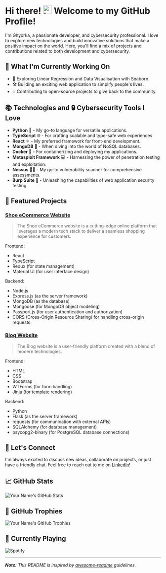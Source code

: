# Hi there! <img src="https://user-images.githubusercontent.com/1303154/88677602-1635ba80-d120-11ea-84d8-d263ba5fc3c0.gif" width="28px" height="28px" alt="hi"> Welcome to my GitHub Profile!

I'm Ghyorka, a passionate developer, and cybersecurity professional. I love to explore new technologies and build innovative solutions that make a positive impact on the world. Here, you'll find a mix of projects and contributions related to both development and cybersecurity.

## 🚀 What I'm Currently Working On

- 🌱 Exploring Linear Regression and Data Visualisation with Seaborn.
- 🛠️ Building an exciting web application to simplify people's lives.
- 💡 Contributing to open-source projects to give back to the community.

## 📚 Technologies and 🔒 Cybersecurity Tools I Love

- **Python** 🐍 - My go-to language for versatile applications.
- **TypeScript** 🌐 - For crafting scalable and type-safe web experiences.
- **React** ⚛️ - My preferred framework for front-end development.
- **MongoDB** 🍃 - When diving into the world of NoSQL databases.
- **Docker** 🐳 - For containerizing and deploying my applications.
- **Metasploit Framework** 💻 - Harnessing the power of penetration testing and exploitation.
- **Nessus** 🕵️‍♂️ - My go-to vulnerability scanner for comprehensive assessments.
- **Burp Suite** 🐛 - Unleashing the capabilities of web application security testing.

## 🌟 Featured Projects

### [Shoe eCommerce Website](https://github.com/ggg6r34t/fullstack-project)

> The Shoe eCommerce website is a cutting-edge online platform that leverages a modern tech stack to deliver a seamless shopping experience for customers.

Frontend:

- React
- TypeScript
- Redux (for state management)
- Material UI (for user interface design)

Backend:

- Node.js
- Express.js (as the server framework)
- MongoDB (as the database)
- Mongoose (for MongoDB object modeling)
- Passport.js (for user authentication and authorization)
- CORS (Cross-Origin Resource Sharing) for handling cross-origin requests.

### [Blog Website](https://github.com/ggg6r34t/ghyorka-blog)

> The Blog website is a user-friendly platform created with a blend of modern technologies.

Frontend:

- HTML
- CSS
- Bootstrap
- WTForms (for form handling)
- Jinja (for template rendering)

Backend:

- Python
- Flask (as the server framework)
- requests (for communication with external APIs)
- SQLAlchemy (for database management)
- psycopg2-binary (for PostgreSQL database connections)

## 💬 Let's Connect

I'm always excited to discuss new ideas, collaborate on projects, or just have a friendly chat. Feel free to reach out to me on [LinkedIn](https://www.linkedin.com/in/ghyorkakpee/)!

## 📈 GitHub Stats

![Your Name's GitHub Stats](https://github-readme-stats.vercel.app/api?username=ggg6r34t&show_icons=true&hide_title=true)

## 🌈 GitHub Trophies

![Your Name's GitHub Trophies](https://github-profile-trophy.vercel.app/?username=ggg6r34t)

## 🎵 Currently Playing

![Spotify](https://novatorem-psi.vercel.app/api/spotify)

---

_**Note:** This README is inspired by [awesome-readme](https://github.com/matiassingers/awesome-readme) guidelines._
